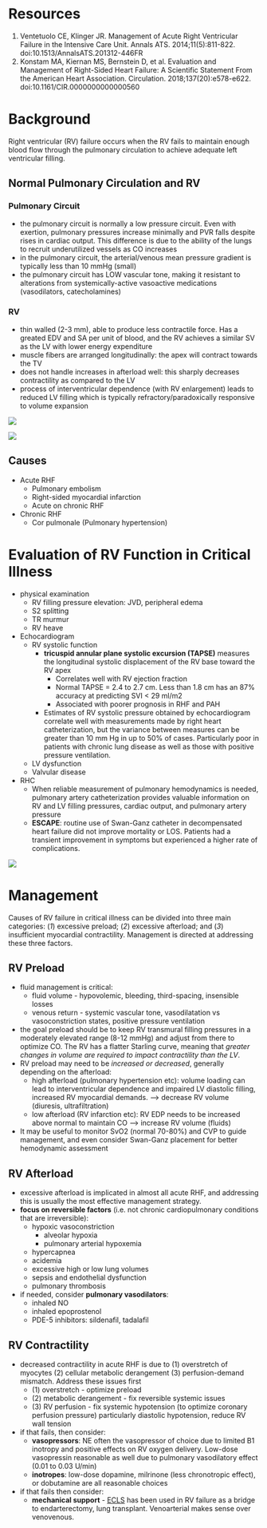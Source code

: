 # Resources
1. Ventetuolo CE, Klinger JR. Management of Acute Right Ventricular Failure in the Intensive Care Unit. Annals ATS. 2014;11(5):811-822. doi:10.1513/AnnalsATS.201312-446FR
2. Konstam MA, Kiernan MS, Bernstein D, et al. Evaluation and Management of Right-Sided Heart Failure: A Scientific Statement From the American Heart Association. Circulation. 2018;137(20):e578-e622. doi:10.1161/CIR.0000000000000560

# Background
Right ventricular (RV) failure occurs when the RV fails to maintain enough blood flow through the pulmonary circulation to achieve adequate left ventricular filling. 

## Normal Pulmonary Circulation and RV
### Pulmonary Circuit
- the pulmonary circuit is normally a low pressure circuit. Even with exertion, pulmonary pressures increase minimally and PVR falls despite rises in cardiac output. This difference is due to the ability of the lungs to recruit underutilized vessels as CO increases
- in the pulmonary circuit, the arterial/venous mean pressure gradient is typically less than 10 mmHg (small)
- the pulmonary circuit has LOW vascular tone, making it resistant to alterations from systemically-active vasoactive medications (vasodilators, catecholamines)

### RV
- thin walled (2-3 mm), able to produce less contractile force. Has a greated EDV and SA per unit of blood, and the RV achieves a similar SV as the LV with lower energy expenditure
- muscle fibers are arranged longitudinally: the apex will contract towards the TV
- does not handle increases in afterload well: this sharply decreases contractility as compared to the LV
- process of interventricular dependence (with RV enlargement) leads to reduced LV filling which is typically refractory/paradoxically responsive to volume expansion

![](_attachments/Pasted%20image%2020221123210820.png)

![](_attachments/Pasted%20image%2020221123210758.png)

## Causes
- Acute RHF
	- Pulmonary embolism
	- Right-sided myocardial infarction
	- Acute on chronic RHF
- Chronic RHF
	- Cor pulmonale (Pulmonary hypertension)

# Evaluation of RV Function in Critical Illness
- physical examination
	- RV filling pressure elevation: JVD, peripheral edema
	- S2 splitting
	- TR murmur
	- RV heave
- Echocardiogram
	- RV systolic function
		- **tricuspid annular plane systolic excursion (TAPSE)** measures the longitudinal systolic displacement of the RV base toward the RV apex
			- Correlates well with RV ejection fraction
			- Normal TAPSE = 2.4 to 2.7 cm. Less than 1.8 cm has an 87% accuracy at predicting SVI < 29 ml/m2
			- Associated with poorer prognosis in RHF and PAH
		- Estimates of RV systolic pressure obtained by echocardiogram correlate well with measurements made by right heart catheterization, but the variance between measures can be greater than 10 mm Hg in up to 50% of cases. Particularly poor in patients with chronic lung disease as well as those with positive pressure ventilation.
	- LV dysfunction
	- Valvular disease
- RHC
	- When reliable measurement of pulmonary hemodynamics is needed, pulmonary artery catheterization provides valuable information on RV and LV filling pressures, cardiac output, and pulmonary artery pressure
	- **ESCAPE**: routine use of Swan-Ganz catheter in decompensated heart failure did not improve mortality or LOS. Patients had a transient improvement in symptoms but experienced a higher rate of complications.

![](_attachments/Pasted%20image%2020221206062351.png)

# Management
Causes of RV failure in critical illness can be divided into three main categories: (*1*) excessive preload; (_2_) excessive afterload; and (_3_) insufficient myocardial contractility. Management is directed at addressing these three factors.

## RV Preload
- fluid management is critical:
	- fluid volume - hypovolemic, bleeding, third-spacing, insensible losses
	- venous return - systemic vascular tone, vasodilatation vs vasoconstriction states, positive pressure ventilation
- the goal preload should be to keep RV transmural filling pressures in a moderately elevated range (8-12 mmHg) and adjust from there to optimize CO. The RV has a flatter Starling curve, meaning that *greater changes in volume are required to impact contractility than the LV*. 
- RV preload may need to be *increased or decreased*, generally depending on the afterload:
	- high afterload (pulmonary hypertension etc): volume loading can lead to interventricular dependence and impaired LV diastolic filling, increased RV myocardial demands. --> decrease RV volume (diuresis, ultrafiltration)
	- low afterload (RV infarction etc): RV EDP needs to be increased above normal to maintain CO --> increase RV volume (fluids)
- It may be useful to monitor SvO2 (normal 70-80%) and CVP to guide management, and even consider Swan-Ganz placement for better hemodynamic assessment

## RV Afterload
- excessive afterload is implicated in almost all acute RHF, and addressing this is usually the most effective management strategy.
- **focus on reversible factors** (i.e. not chronic cardiopulmonary conditions that are irreversible):
	- hypoxic vasoconstriction
		- alveolar hypoxia
		- pulmonary arterial hypoxemia
	- hypercapnea
	- acidemia
	- excessive high or low lung volumes
	- sepsis and endothelial dysfunction
	- pulmonary thrombosis
- if needed, consider **pulmonary vasodilators**:
	- inhaled NO
	- inhaled epoprostenol
	- PDE-5 inhibitors: sildenafil, tadalafil

## RV Contractility
- decreased contractility in acute RHF is due to (1) overstretch of myocytes (2) cellular metabolic derangement (3) perfusion-demand mismatch. Address these issues first
	- (1) overstretch - optimize preload
	- (2) metabolic derangement - fix reversible systemic issues
	- (3) RV perfusion - fix systemic hypotension (to optimize coronary perfusion pressure) particularly diastolic hypotension, reduce RV wall tension
- if that fails, then consider:
	- **vasopressors**: NE often the vasopressor of choice due to limited B1 inotropy and positive effects on RV oxygen delivery. Low-dose vasopressin reasonable as well due to pulmonary vasodilatory effect (0.01 to 0.03 U/min)
	- **inotropes**: low-dose dopamine, milrinone (less chronotropic effect), or dobutamine are all reasonable choices
- if that fails then consider:
	- **mechanical support** - [ECLS](../../Critical%20Care/ECLS.md) has been used in RV failure as a bridge to endarterectomy, lung transplant. Venoarterial makes sense over venovenous.

